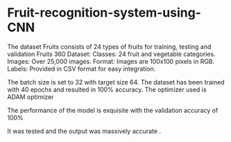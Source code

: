 # Fruit-recognition-system-using-CNN
The dataset Fruits consists of 24 types of fruits for training, testing and validation
Fruits 360 Dataset:
Classes: 24 fruit and vegetable categories.
Images: Over 25,000 images.
Format: Images are 100x100 pixels in RGB.
Labels: Provided in CSV format for easy integration.

The batch size is set to 32 with target size 64.
The dataset has been trained with 40 epochs and resulted in 100% accuracy.
The optimizer used is ADAM optimizer

The performance of the model is exquisite with the validation accuracy of 100%

It was tested and the output was massively accurate .

